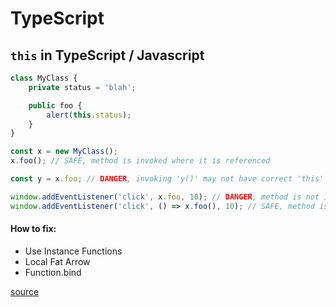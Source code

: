 
# TypeScript

## `this` in TypeScript / Javascript

```js
class MyClass {
    private status = 'blah';

    public foo {
        alert(this.status);
    }
}

const x = new MyClass();
x.foo(); // SAFE, method is invoked where it is referenced

const y = x.foo; // DANGER, invoking 'y()' may not have correct 'this'

window.addEventListener('click', x.foo, 10); // DANGER, method is not invoked where it is referenced
window.addEventListener('click', () => x.foo(), 10); // SAFE, method is invoked in the same expression
```

#### How to fix:

- Use Instance Functions
- Local Fat Arrow
- Function.bind

[source](https://github.com/Microsoft/TypeScript/wiki/%27this%27-in-TypeScript)
